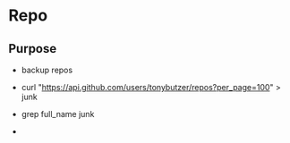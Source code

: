 # Repo

## Purpose 

- backup repos


-  curl "https://api.github.com/users/tonybutzer/repos?per_page=100" > junk
- grep full_name junk



- 
